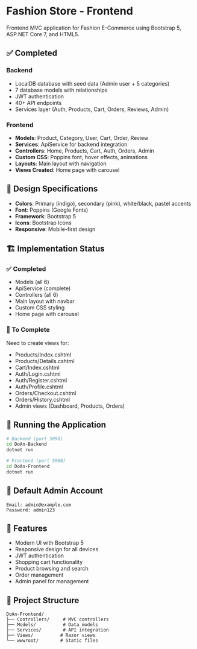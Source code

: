 # Fashion Store - Frontend

Frontend MVC application for Fashion E-Commerce using Bootstrap 5, ASP.NET Core 7, and HTML5.

## ✅ Completed

### Backend
- LocalDB database with seed data (Admin user + 5 categories)
- 7 database models with relationships
- JWT authentication
- 40+ API endpoints
- Services layer (Auth, Products, Cart, Orders, Reviews, Admin)

### Frontend  
- **Models**: Product, Category, User, Cart, Order, Review
- **Services**: ApiService for backend integration
- **Controllers**: Home, Products, Cart, Auth, Orders, Admin
- **Custom CSS**: Poppins font, hover effects, animations
- **Layouts**: Main layout with navigation
- **Views Created**: Home page with carousel

## 🎨 Design Specifications

- **Colors**: Primary (indigo), secondary (pink), white/black, pastel accents
- **Font**: Poppins (Google Fonts)
- **Framework**: Bootstrap 5
- **Icons**: Bootstrap Icons
- **Responsive**: Mobile-first design

## 🏗️ Implementation Status

### ✅ Completed
- Models (all 6)
- ApiService (complete)
- Controllers (all 6)
- Main layout with navbar
- Custom CSS styling
- Home page with carousel

### 🔨 To Complete
Need to create views for:
- Products/Index.cshtml
- Products/Details.cshtml  
- Cart/Index.cshtml
- Auth/Login.cshtml
- Auth/Register.cshtml
- Auth/Profile.cshtml
- Orders/Checkout.cshtml
- Orders/History.cshtml
- Admin views (Dashboard, Products, Orders)

## 🚀 Running the Application

```bash
# Backend (port 5090)
cd DoAn-Backend
dotnet run

# Frontend (port 5000)
cd DoAn-Frontend  
dotnet run
```

## 📝 Default Admin Account

```
Email: admin@example.com
Password: admin123
```

## 🎯 Features

- Modern UI with Bootstrap 5
- Responsive design for all devices
- JWT authentication
- Shopping cart functionality
- Product browsing and search
- Order management
- Admin panel for management

## 📁 Project Structure

```
DoAn-Frontend/
├── Controllers/     # MVC controllers
├── Models/          # Data models  
├── Services/        # API integration
├── Views/          # Razor views
└── wwwroot/        # Static files
```
